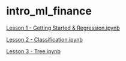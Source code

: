 # intro_ml_finance

[Lesson 1 - Getting Started & Regression.ipynb](https://colab.research.google.com/github/anthonyng2/intro_ml_finance/blob/master/Lesson%201%20-%20Getting%20Started%20%26%20Regression.ipynb#scrollTo=M2jPNq45zcDp)

[Lesson 2 - Classification.ipynb](https://colab.research.google.com/github/anthonyng2/intro_ml_finance/blob/master/Lesson%202%20-%20Classification.ipynb)

[Lesson 3 - Tree.ipynb](https://colab.research.google.com/github.com/anthonyng2/intro_ml_finance/blob/master/Lesson%203%20-%20Tree.ipynb)
